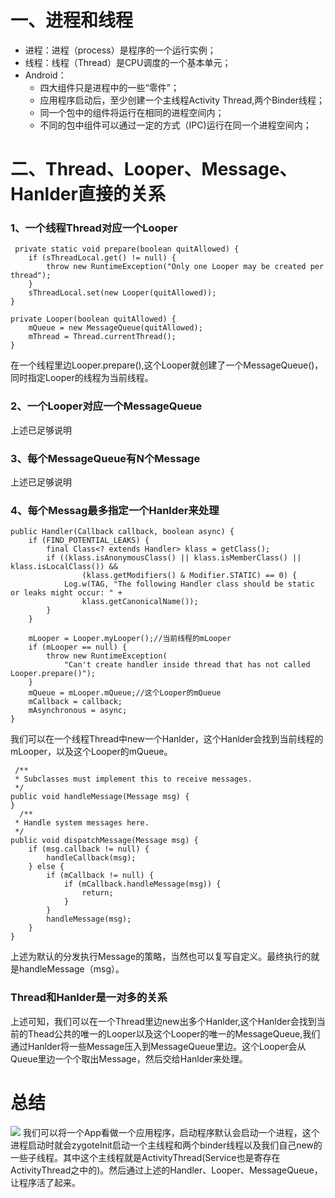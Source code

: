 # 一、进程和线程
+ 进程：进程（process）是程序的一个运行实例；
+ 线程：线程（Thread）是CPU调度的一个基本单元；
+ Android：
	+ 四大组件只是进程中的一些“零件”；
	+ 应用程序启动后，至少创建一个主线程Activity	Thread,两个Binder线程；
	+ 同一个包中的组件将运行在相同的进程空间内；
	+ 不同的包中组件可以通过一定的方式（IPC)运行在同一个进程空间内；
# 二、Thread、Looper、Message、Hanlder直接的关系
### 1、一个线程Thread对应一个Looper
	 private static void prepare(boolean quitAllowed) {
        if (sThreadLocal.get() != null) {
            throw new RuntimeException("Only one Looper may be created per thread");
        }
        sThreadLocal.set(new Looper(quitAllowed));
    }
	
  	private Looper(boolean quitAllowed) {
        mQueue = new MessageQueue(quitAllowed);
        mThread = Thread.currentThread();
    }

在一个线程里边Looper.prepare(),这个Looper就创建了一个MessageQueue()，同时指定Looper的线程为当前线程。

### 2、一个Looper对应一个MessageQueue


上述已足够说明

### 3、每个MessageQueue有N个Message

上述已足够说明

### 4、每个Messag最多指定一个Hanlder来处理

	public Handler(Callback callback, boolean async) {
        if (FIND_POTENTIAL_LEAKS) {
            final Class<? extends Handler> klass = getClass();
            if ((klass.isAnonymousClass() || klass.isMemberClass() || klass.isLocalClass()) &&
                    (klass.getModifiers() & Modifier.STATIC) == 0) {
                Log.w(TAG, "The following Handler class should be static or leaks might occur: " +
                    klass.getCanonicalName());
            }
        }

        mLooper = Looper.myLooper();//当前线程的mLooper
        if (mLooper == null) {
            throw new RuntimeException(
                "Can't create handler inside thread that has not called Looper.prepare()");
        }
        mQueue = mLooper.mQueue;//这个Looper的mQueue
        mCallback = callback;
        mAsynchronous = async;
    }

我们可以在一个线程Thread中new一个Hanlder，这个Hanlder会找到当前线程的mLooper，以及这个Looper的mQueue。

	 /**
     * Subclasses must implement this to receive messages.
     */
    public void handleMessage(Message msg) {
    }
	  /**
     * Handle system messages here.
     */
    public void dispatchMessage(Message msg) {
        if (msg.callback != null) {
            handleCallback(msg);
        } else {
            if (mCallback != null) {
                if (mCallback.handleMessage(msg)) {
                    return;
                }
            }
            handleMessage(msg);
        }
    }
上述为默认的分发执行Message的策略，当然也可以复写自定义。最终执行的就是handleMessage（msg）。

### Thread和Hanlder是一对多的关系

上述可知，我们可以在一个Thread里边new出多个Hanlder,这个Hanlder会找到当前的Thead公共的唯一的Looper以及这个Looper的唯一的MessageQueue,我们通过Hanlder将一些Message压入到MessageQueue里边。这个Looper会从Queue里边一个个取出Message，然后交给Hanlder来处理。

# 总结
![](http://ww1.sinaimg.cn/large/aea705afgy1fo5xnbv0doj215s0nomyz.jpg)
我们可以将一个App看做一个应用程序，启动程序默认会启动一个进程，这个进程启动时就会zygoteInit启动一个主线程和两个binder线程以及我们自己new的一些子线程。其中这个主线程就是ActivityThread(Service也是寄存在ActivityThread之中的)。然后通过上述的Handler、Looper、MessageQueue，让程序活了起来。